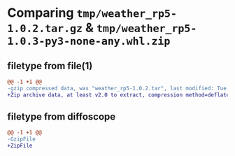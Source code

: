 # Comparing `tmp/weather_rp5-1.0.2.tar.gz` & `tmp/weather_rp5-1.0.3-py3-none-any.whl.zip`

## filetype from file(1)

```diff
@@ -1 +1 @@
-gzip compressed data, was "weather_rp5-1.0.2.tar", last modified: Tue Apr 23 19:47:49 2024, max compression
+Zip archive data, at least v2.0 to extract, compression method=deflate
```

## filetype from diffoscope

```diff
@@ -1 +1 @@
-GzipFile
+ZipFile
```

